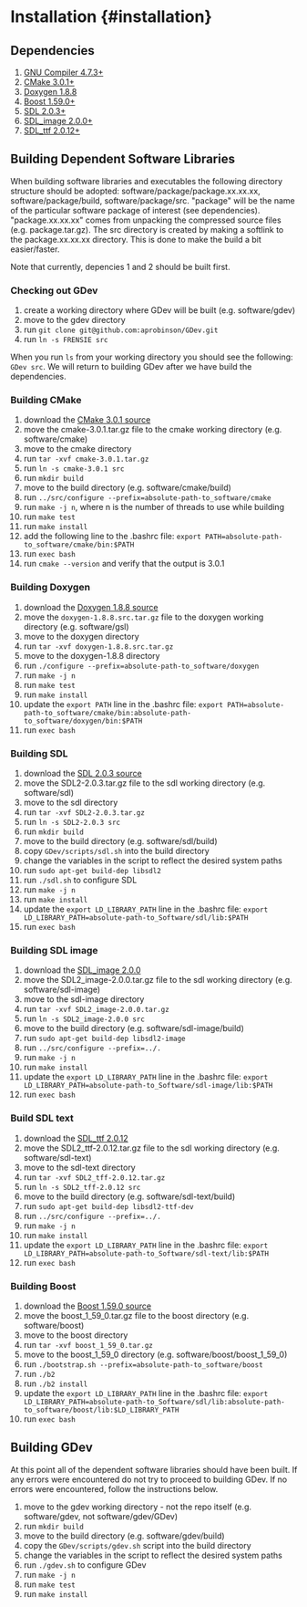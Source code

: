Installation {#installation}
=====

## Dependencies
1. [GNU Compiler 4.7.3+](https://gcc.gnu.org/)
2. [CMake 3.0.1+](http://www.cmake.org/)
3. [Doxygen 1.8.8](http://www.stack.nl/~dimitri/doxygen/index.html)
3. [Boost 1.59.0+](http://www.boost.org/)
4. [SDL 2.0.3+](https://www.libsdl.org/download-2.0.php)
5. [SDL_image 2.0.0+](https://www.libsdl.org/projects/SDL_image/)
6. [SDL_ttf 2.0.12+](https://www.libsdl.org/projects/SDL_ttf/)

## Building Dependent Software Libraries
When building software libraries and executables the following directory structure should be adopted: software/package/package.xx.xx.xx, software/package/build, software/package/src. "package" will be the name of the particular software package of interest (see dependencies). "package.xx.xx.xx" comes from unpacking the compressed source files (e.g. package.tar.gz). The src directory is created by making a softlink to the package.xx.xx.xx directory. This is done to make the build a bit easier/faster.

Note that currently, depencies 1 and 2 should be built first.

### Checking out GDev
1. create a working directory where GDev will be built (e.g. software/gdev)
2. move to the gdev directory
3. run `git clone git@github.com:aprobinson/GDev.git`
4. run `ln -s FRENSIE src`

When you run `ls` from your working directory you should see the following: `GDev src`. We will return to building GDev after we have build the dependencies.

### Building CMake
1. download the [CMake 3.0.1 source](http://www.cmake.org/cmake/resources/software.html)
2. move the cmake-3.0.1.tar.gz file to the cmake working directory (e.g. software/cmake)
3. move to the cmake directory
4. run `tar -xvf cmake-3.0.1.tar.gz`
5. run `ln -s cmake-3.0.1 src`
6. run `mkdir build`
7. move to the build directory (e.g. software/cmake/build)
8. run `../src/configure --prefix=absolute-path-to_software/cmake`
9. run `make -j n`, where n is the number of threads to use while building
10. run `make test`
11. run `make install`
12. add the following line to the .bashrc file: `export PATH=absolute-path-to_software/cmake/bin:$PATH`
13. run `exec bash`
14. run `cmake --version` and verify that the output is 3.0.1

### Building Doxygen
1. download the [Doxygen 1.8.8 source](http://sourceforge.net/projects/doxygen/files/)
2. move the `doxygen-1.8.8.src.tar.gz` file to the doxygen working directory (e.g. software/gsl)
3. move to the doxygen directory
4. run `tar -xvf doxygen-1.8.8.src.tar.gz`
5. move to the doxygen-1.8.8 directory
6. run `./configure --prefix=absolute-path-to_software/doxygen`
7. run `make -j n`
8. run `make test`
9. run `make install`
10. update the `export PATH` line in the .bashrc file: `export PATH=absolute-path-to_software/cmake/bin:absolute-path-to_software/doxygen/bin:$PATH`
11. run `exec bash`

### Building SDL
1. download the [SDL 2.0.3 source](https://www.libsdl.org/release/SDL2-2.0.3.tar.gz)
2. move the SDL2-2.0.3.tar.gz file to the sdl working directory (e.g. software/sdl)
3. move to the sdl directory
4. run `tar -xvf SDL2-2.0.3.tar.gz`
5. run `ln -s SDL2-2.0.3 src`
6. run `mkdir build`
7. move to the build directory (e.g. software/sdl/build)
8. copy `GDev/scripts/sdl.sh` into the build directory
9. change the variables in the script to reflect the desired system paths
10. run `sudo apt-get build-dep libsdl2`
11. run `./sdl.sh` to configure SDL
12. run `make -j n`
13. run `make install`
14. update the `export LD_LIBRARY_PATH` line in the .bashrc file: `export LD_LIBRARY_PATH=absolute-path-to_Software/sdl/lib:$PATH`
15. run `exec bash`

### Building SDL image
1. download the [SDL_image 2.0.0](https://www.libsdl.org/projects/SDL_image/release/SDL2_image-2.0.0.tar.gz)
2. move the SDL2_image-2.0.0.tar.gz file to the sdl working directory (e.g. software/sdl-image)
3. move to the sdl-image directory
4. run `tar -xvf SDL2_image-2.0.0.tar.gz`
5. run `ln -s SDL2_image-2.0.0 src`
6. move to the build directory (e.g. software/sdl-image/build)
7. run `sudo apt-get build-dep libsdl2-image`
8. run `../src/configure --prefix=../.`
9. run `make -j n`
10. run `make install`
11. update the `export LD_LIBRARY_PATH` line in the .bashrc file: `export LD_LIBRARY_PATH=absolute-path-to_Software/sdl-image/lib:$PATH`
12. run `exec bash`

### Build SDL text
1. download the [SDL_ttf 2.0.12](https://www.libsdl.org/projects/SDL_ttf/)
2. move the SDL2_ttf-2.0.12.tar.gz file to the sdl working directory (e.g. software/sdl-text)
3. move to the sdl-text directory
4. run `tar -xvf SDL2_tff-2.0.12.tar.gz`
5. run `ln -s SDL2_tff-2.0.12 src`
6. move to the build directory (e.g. software/sdl-text/build)
7. run `sudo apt-get build-dep libsdl2-ttf-dev`
8. run `../src/configure --prefix=../.`
9. run `make -j n`
10. run `make install`
11. update the `export LD_LIBRARY_PATH` line in the .bashrc file: `export LD_LIBRARY_PATH=absolute-path-to_Software/sdl-text/lib:$PATH`
12. run `exec bash`

### Building Boost
1. download the [Boost 1.59.0 source](http://sourceforge.net/projects/boost/files/boost/1.59.0/boost_1_59_0.tar.gz/download)
2. move the boost_1_59_0.tar.gz file to the boost directory (e.g. software/boost)
3. move to the boost directory
4. run `tar -xvf boost_1_59_0.tar.gz`
5. move to the boost_1_59_0 directory (e.g. software/boost/boost_1_59_0)
6. run `./bootstrap.sh --prefix=absolute-path-to_software/boost`
7. run `./b2`
8. run `./b2 install`
9. update the `export LD_LIBRARY_PATH` line in the .bashrc file: `export LD_LIBRARY_PATH=absolute-path-to_Software/sdl/lib:absolute-path-to_software/boost/lib:$LD_LIBRARY_PATH`
10. run `exec bash`

## Building GDev
At this point all of the dependent software libraries should have been built. If any errors were encountered do not try to proceed to building GDev. If no errors were encountered, follow the instructions below.

1. move to the gdev working directory - not the repo itself (e.g. software/gdev, not software/gdev/GDev)
2. run `mkdir build`
3. move to the build directory (e.g. software/gdev/build)
4. copy the `GDev/scripts/gdev.sh` script into the build directory
5. change the variables in the script to reflect the desired system paths
6. run `./gdev.sh` to configure GDev
7. run `make -j n`
8. run `make test`
9. run `make install`
